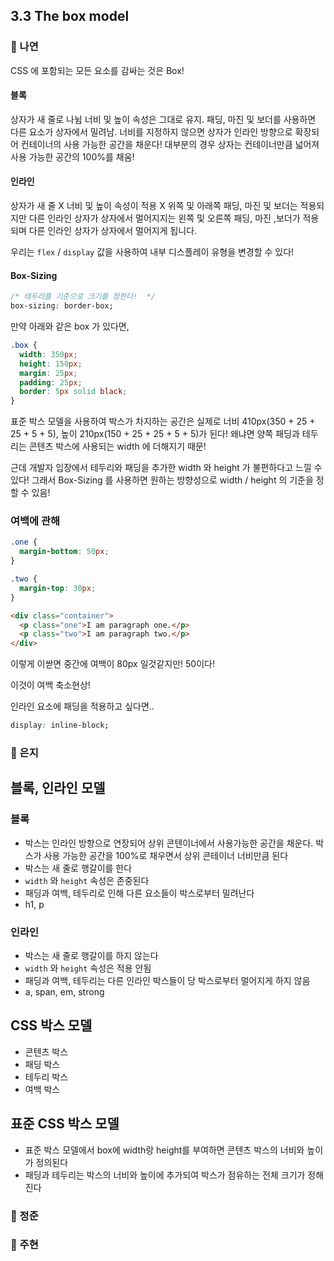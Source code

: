 ## 3.3 The box model

### 📝 나연

CSS 에 포함되는 모든 요소를 감싸는 것은 Box!

#### 블록

상자가 새 줄로 나뉨
너비 및 높이 속성은 그대로 유지.
패딩, 마진 및 보더를 사용하면 다른 요소가 상자에서 밀려남.
너비를 지정하지 않으면 상자가 인라인 방향으로 확장되어 컨테이너의 사용 가능한 공간을 채운다! 대부분의 경우 상자는 컨테이너만큼 넓어져 사용 가능한 공간의 100%를 채움!

#### 인라인

상자가 새 줄 X
너비 및 높이 속성이 적용 X
위쪽 및 아래쪽 패딩, 마진 및 보더는 적용되지만 다른 인라인 상자가 상자에서 멀어지지는
왼쪽 및 오른쪽 패딩, 마진 ,보더가 적용되며 다른 인라인 상자가 상자에서 멀어지게 됩니다.

우리는 `flex` / `display` 값을 사용하여 내부 디스플레이 유형을 변경할 수 있다!

#### Box-Sizing

```css
/* 테두리를 기준으로 크기를 정한다!  */
box-sizing: border-box;
```

만약 아래와 같은 box 가 있다면,

```css
.box {
  width: 350px;
  height: 150px;
  margin: 25px;
  padding: 25px;
  border: 5px solid black;
}
```

표준 박스 모델을 사용하여 박스가 차지하는 공간은 실제로 너비 410px(350 + 25 + 25 + 5 + 5), 높이 210px(150 + 25 + 25 + 5 + 5)가 된다! 왜냐면 양쪽 패딩과 테두리는 콘텐츠 박스에 사용되는 width 에 더해지기 때문!

근데 개발자 입장에서 테두리와 패딩을 추가한 width 와 height 가 불편하다고 느낄 수 있다! 그래서 Box-Sizing 를 사용하면 원하는 방향성으로 width / height 의 기준을 정할 수 있음!

### 여백에 관해

```css
.one {
  margin-bottom: 50px;
}

.two {
  margin-top: 30px;
}
```

```html
<div class="container">
  <p class="one">I am paragraph one.</p>
  <p class="two">I am paragraph two.</p>
</div>
```

이렇게 이싿면 중간에 여백이 80px 일것같지만! 50이다!

이것이 여백 축소현상!

인라인 요소에 패딩을 적용하고 싶다면..

```css
display: inline-block;
```

### 📝 은지

## 블록, 인라인 모델

### 블록

- 박스는 인라인 방향으로 연장되어 상위 콘텐이너에서 사용가능한 공간을 채운다. 박스가 사용 가능한 공간을 100%로 채우면서 상위 콘테이너 너비만큼 된다
- 박스는 새 줄로 행갈이를 한다
- `width` 와 `height` 속성은 존중된다
- 패딩과 여백, 테두리로 인해 다른 요소들이 박스로부터 밀려난다
- h1, p

### 인라인

- 박스는 새 줄로 행갈이를 하지 않는다
- `width` 와 `height` 속성은 적용 안됨
- 패딩과 여백, 테두리는 다른 인라인 박스들이 당 박스로부터 멀어지게 하지 않음
- a, span, em, strong

## CSS 박스 모델

- 콘텐츠 박스
- 패딩 박스
- 테두리 박스
- 여백 박스

## 표준 CSS 박스 모델

- 표준 박스 모델에서 box에 width랑 height를 부여하면 콘텐츠 박스의 너비와 높이가 정의된다
- 패딩과 테두리는 박스의 너비와 높이에 추가되여 박스가 점유하는 전체 크기가 정해진다

### 📝 정준

### 📝 주현
